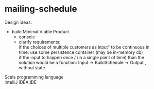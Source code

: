 # mailing-schedule

Design ideas:  
+ build Minimal Viable Product  
  + console  
  + clarify requirements:  
  if the choices of multiple customers as input" to be continuous in time: use some persistence container (may be in-memory db)   
  if the input to happen once / (in a single point of time) than the solution would be a function: Input -> BuildSchedule -> Output ,
without state.  

Scala programming language  
IntelliJ IDEA IDE  